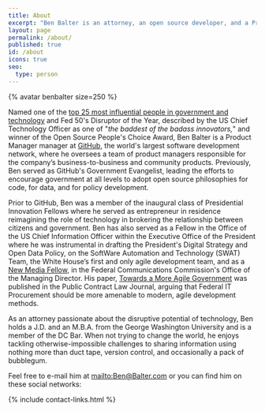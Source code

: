 ```yaml
---
title: About
excerpt: "Ben Balter is an attorney, an open source developer, and a Product Manager at GitHub, the world's largest software development network."
layout: page
permalink: /about/
published: true
id: /about
icons: true
seo:
  type: person
---
```


<div class="alignright">{% avatar benbalter size=250 %}</div>

Named one of the [top 25 most influential people in government and technology](http://fedscoop.com/top-federal-it-and-tech-folks-under-40/) and Fed 50's Disruptor of the Year, described by the US Chief Technology Officer as one of "*the baddest of the badass innovators,*" and winner of the Open Source People's Choice Award, Ben Balter is a Product Manager manager at [GitHub](https://github.com/about), the world's largest software development network, where he oversees a team of product managers responsible for the company’s business-to-business and community products. Previously, Ben served as GitHub's Government Evangelist, leading the efforts to encourage government at all levels to adopt open source philosophies for code, for data, and for policy development.

Prior to GitHub, Ben was a member of the inaugural class of Presidential Innovation Fellows where he served as entrepreneur in residence reimagining the role of technology in brokering the relationship between citizens and government. Ben has also served as a Fellow in the Office of the US Chief Information Officer within the Executive Office of the President where he was instrumental in drafting the President's Digital Strategy and Open Data Policy, on the SoftWare Automation and Technology (SWAT) Team, the White House’s first and only agile development team, and as a [New Media Fellow](http://reboot.fcc.gov/blog/?authorId=593709), in the Federal Communications Commission's Office of the Managing Director. His paper, [Towards a More Agile Government](http://ben.balter.com/2011/11/29/towards-a-more-agile-government/) was published in the Public Contract Law Journal, arguing that Federal IT Procurement should be more amenable to modern, agile development methods.

As an attorney passionate about the disruptive potential of technology, Ben holds a J.D. and an M.B.A. from the George Washington University and is a member of the DC Bar. When not trying to change the world, he enjoys tackling otherwise-impossible challenges to sharing information using nothing more than duct tape, version control, and occasionally a pack of bubblegum.

Feel free to e-mail him at <mailto:Ben@Balter.com> or you can find him on these social networks:

{% include contact-links.html %}
